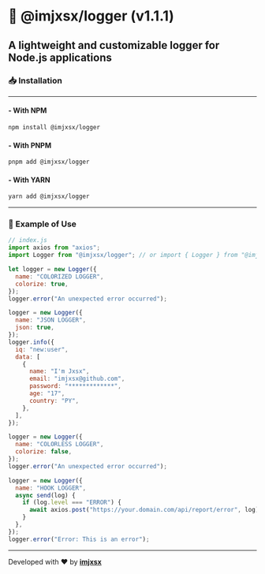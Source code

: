 # 📝 @imjxsx/logger (v1.1.1)

## A lightweight and customizable logger for Node.js applications

### 📥 Installation

---

#### - With NPM

```bash
npm install @imjxsx/logger
```

#### - With PNPM

```bash
pnpm add @imjxsx/logger
```

#### - With YARN

```bash
yarn add @imjxsx/logger
```

---

### 🚀 Example of Use

```javascript
// index.js
import axios from "axios";
import Logger from "@imjxsx/logger"; // or import { Logger } from "@imjxsx/logger";

let logger = new Logger({
  name: "COLORIZED LOGGER",
  colorize: true,
});
logger.error("An unexpected error occurred");

logger = new Logger({
  name: "JSON LOGGER",
  json: true,
});
logger.info({
  iq: "new:user",
  data: [
    {
      name: "I'm Jxsx",
      email: "imjxsx@github.com",
      password: "*************",
      age: "17",
      country: "PY",
    },
  ],
});

logger = new Logger({
  name: "COLORLESS LOGGER",
  colorize: false,
});
logger.error("An unexpected error occurred");

logger = new Logger({
  name: "HOOK LOGGER",
  async send(log) {
    if (log.level === "ERROR") {
      await axios.post("https://your.domain.com/api/report/error", log);
    }
  },
});
logger.error("Error: This is an error");
```

---

Developed with **❤** by **[imjxsx](https://github.com/imjxsx)**
